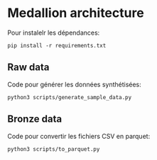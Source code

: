 # Medallion architecture

Pour instalelr les dépendances:
```
pip install -r requirements.txt
```

## Raw data
Code pour générer les données synthétisées:
```
python3 scripts/generate_sample_data.py
```

## Bronze data
Code pour convertir les fichiers CSV en parquet:
```
python3 scripts/to_parquet.py   
```
